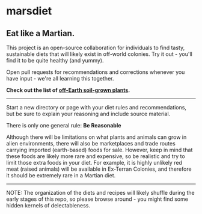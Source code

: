 # marsdiet
## Eat like a Martian.

This project is an open-source collaboration for individuals to find tasty, sustainable diets that will likely exist in off-world colonies.  Try it out - you'll find it to be quite healthy (and yummy).

Open pull requests for recommendations and corrections whenever you have input - we're all learning this together.

**Check out the list of [off-Earth soil-grown plants](grown/plants.md).**

----------
Start a new directory or page with your diet rules and recommendations, but be sure to explain your reasoning and include source material.

There is only one general rule: **Be Reasonable**

Although there will be limitations on what plants and animals can grow in alien environments, there will also be marketplaces and trade routes carrying imported (earth-based) foods for sale.  However, keep in mind that these foods are likely more rare and expensive, so be realistic and try to limit those extra foods in your diet.  For example, it is highly unlikely red meat (raised animals) will be available in Ex-Terran Colonies, and therefore it should be extremely rare in a Martian diet.

----------

NOTE: The organization of the diets and recipes will likely shuffle during the early stages of this repo, so please browse around - you might find some hidden kernels of delectableness.
